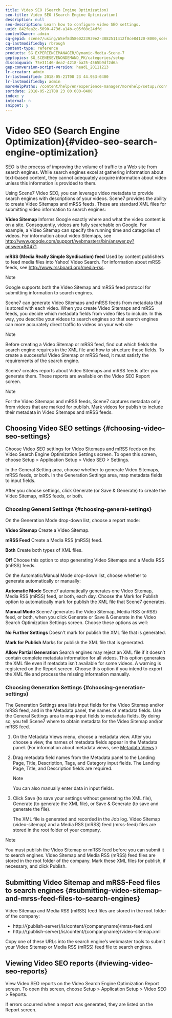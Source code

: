 ```yaml
---
title: Video SEO (Search Engine Optimization)
seo-title: Video SEO (Search Engine Optimization)
description: null
seo-description: Learn how to configure video SEO settings.
uuid: 842fea2c-5090-473d-a14b-c05f08c24dfd
contentOwner: admin
cq-gepid: scene7/using/WSef8d5860223939e2-3882511412f0ce84120-8000,scene7/using/WSef8d5860223939e2-3882511412f0ce84120-7fff,scene7/using/WSef8d5860223939e2-3882511412f0ce84120-7ffe,scene7/using/WSef8d5860223939e2-3882511412f0ce84120-7ffd,scene7/using/WSef8d5860223939e2-3882511412f0ce84120-7ffc,scene7/using/WSef8d5860223939e2-3882511412f0ce84120-7ffb
cq-lastmodifiedby: rbrough
content-type: reference
products: SG_EXPERIENCEMANAGER/Dynamic-Media-Scene-7
geptopics: SG_SCENESEVENONDEMAND_PK/categories/setup
discoiquuid: 75e31146-dea2-4218-ba25-4565b9df2d6a
gep-conversion-script-version: head1_20111213
lr-creator: admin
lr-lastmodified: 2018-05-21T08 23 44.953-0400
lr-lastmodifiedby: admin
moreHelpPaths: /content/help/en/experience-manager/morehelp/setup;/content/help/en/experience-manager/morehelp/setup
sortdate: 2018-05-21T08 23 00.000-0400
index: y
internal: n
snippet: y
---
```


# Video SEO (Search Engine Optimization){#video-seo-search-engine-optimization}

SEO is the process of improving the volume of traffic to a Web site from search engines. While search engines excel at gathering information about text-based content, they cannot adequately acquire information about video unless this information is provided to them.

Using Scene7 Video SEO, you can leverage video metadata to provide search engines with descriptions of your videos. Scene7 provides the ability to create Video Sitemaps and mRSS feeds. These are standard XML files for submitting video information to search engines:

**Video Sitemap** Informs Google exactly where and what the video content is on a site. Consequently, videos are fully searchable on Google. For example, a Video Sitemap can specify the running time and categories of videos. For information about video Sitemaps, see http://www.google.com/support/webmasters/bin/answer.py?answer=80471.

**mRSS (Media Really Simple Syndication) feed** Used by content publishers to feed media files into Yahoo! Video Search. For information about mRSS feeds, see http://www.rssboard.org/media-rss.

>[!NOTE]
>
>Google supports both the Video Sitemap and mRSS feed protocol for submitting information to search engines.

Scene7 can generate Video Sitemaps and mRSS feeds from metadata that is stored with each video. When you create Video Sitemaps and mRSS feeds, you decide which metadata fields from video files to include. In this way, you describe your videos to search engines so that search engines can more accurately direct traffic to videos on your web site

>[!NOTE]
>
>Before creating a Video Sitemap or mRSS feed, find out which fields the search engine requires in the XML file and how to structure these fields. To create a successful Video Sitemap or mRSS feed, it must satisfy the requirements of the search engine.

Scene7 creates reports about Video Sitemaps and mRSS feeds after you generate them. These reports are available on the Video SEO Report screen.

>[!NOTE]
>
>For the Video Sitemaps and mRSS feeds, Scene7 captures metadata only from videos that are marked for publish. Mark videos for publish to include their metadata in Video Sitemaps and mRSS feeds.

## Choosing Video SEO settings {#choosing-video-seo-settings}

Choose Video SEO settings for Video Sitemaps and mRSS feeds on the Video Search Engine Optimization Settings screen. To open this screen, choose Setup &gt; Application Setup &gt; Video SEO &gt; Settings.

In the General Setting area, choose whether to generate Video Sitemaps, mRSS feeds, or both. In the Generation Settings area, map metadata fields to input fields.

After you choose settings, click Generate (or Save & Generate) to create the Video Sitemap, mRSS feeds, or both.

### Choosing General Settings {#choosing-general-settings}

On the Generation Mode drop-down list, choose a report mode:

**Video Sitemap** Create a Video Sitemap.

**mRSS Feed** Create a Media RSS (mRSS) feed.

**Both** Create both types of XML files.

**Off** Choose this option to stop generating Video Sitemaps and a Media RSS (mRSS) feeds.

On the Automatic/Manual Mode drop-down list, choose whether to generate automatically or manually:

**Automatic Mode** Scene7 automatically generates one Video Sitemap, Media RSS (mRSS) feed, or both, each day. Choose the Mark for Publish option to automatically mark for publish the XML file that Scene7 generates.

**Manual Mode** Scene7 generates the Video Sitemap, Media RSS (mRSS) feed, or both, when you click Generate or Save & Generate in the Video Search Optimization Settings screen. Choose these options as well:

**No Further Settings** Doesn't mark for publish the XML file that is generated.

**Mark for Publish** Marks for publish the XML file that is generated.

**Allow Partial Generation** Search engines may reject an XML file if it doesn’t contain complete metadata information for all videos. This option generates the XML file even if metadata isn’t available for some videos. A warning is registered on the Report screen. Choose this option if you intend to export the XML file and process the missing information manually.

### Choosing Generation Settings {#choosing-generation-settings}

The Generation Settings area lists input fields for the Video Sitemap and/or mRSS feed, and in the Metadata panel, the names of metadata fields. Use the General Settings area to map input fields to metadata fields. By doing so, you tell Scene7 where to obtain metadata for the Video Sitemap and/or mRSS feed.

1. On the Metadata Views menu, choose a metadata view. After you choose a view, the names of metadata fields appear in the Metadata panel. (For information about metadata views, see [Metadata Views](application-setup.md#metadata_views).)
1. Drag metadata field names from the Metadata panel to the Landing Page, Title, Description, Tags, and Category input fields. The Landing Page, Title, and Description fields are required.

   >[!NOTE]
   >
   >You can also manually enter data in input fields.

1. Click Save (to save your settings without generating the XML file), Generate (to generate the XML file), or Save & Generate (to save and generate the file).

   The XML file is generated and recorded in the Job log. Video Sitemap (video-sitemap) and a Media RSS (mRSS) feed (mrss-feed) files are stored in the root folder of your company.

>[!NOTE]
>
>You must publish the Video Sitemap or mRSS feed before you can submit it to search engines. Video Sitemap and Media RSS (mRSS) feed files are stored in the root folder of the company. Mark these XML files for publish, if necessary, and click Publish.

## Submitting Video Sitemap and mRSS-Feed files to search engines {#submitting-video-sitemap-and-mrss-feed-files-to-search-engines}

Video Sitemap and Media RSS (mRSS) feed files are stored in the root folder of the company:

* http://{publish-server}/is/content/{companyname}/mrss-feed.xml
* http://{publish-server}/is/content/{companyname}/video-sitemap.xml

Copy one of these URLs into the search engine’s webmaster tools to submit your Video Sitemap or Media RSS (mRSS) feed file to search engines.

## Viewing Video SEO reports {#viewing-video-seo-reports}

View Video SEO reports on the Video Search Engine Optimization Report screen. To open this screen, choose Setup &gt; Application Setup &gt; Video SEO &gt; Reports.

If errors occurred when a report was generated, they are listed on the Report screen.
